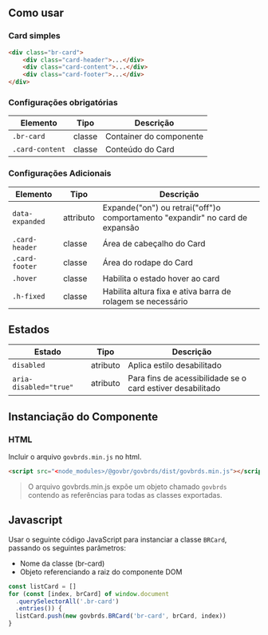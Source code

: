 [version]: # (5.1.7)

## Como usar

### Card simples

```html
<div class="br-card">
    <div class="card-header">...</div>
    <div class="card-content">...</div>
    <div class="card-footer">...</div>
</div>
```

### Configurações obrigatórias

| Elemento        | Tipo   | Descrição               |
| --------------- | ------ | ----------------------- |
| `.br-card`      | classe | Container do componente |
| `.card-content` | classe | Conteúdo do Card        |

### Configurações Adicionais

| Elemento        | Tipo      | Descrição                                                                    |
| --------------- | --------- | ---------------------------------------------------------------------------- |
| `data-expanded` | attributo | Expande("on") ou retrai("off")o comportamento "expandir" no card de expansão |
| `.card-header`  | classe    | Área de cabeçalho do Card                                                    |
| `.card-footer`  | classe    | Área do rodape do Card                                                       |
| `.hover`        | classe    | Habilita o estado hover ao card                                              |
| `.h-fixed`      | classe    | Habilita altura fixa e ativa barra de rolagem se necessário                  |

## Estados

| Estado                 | Tipo     | Descrição                                                  |
| ---------------------- | -------- | ---------------------------------------------------------- |
| `disabled`             | atributo | Aplica estilo desabilitado                                 |
| `aria-disabled="true"` | atributo | Para fins de acessibilidade se o card estiver desabilitado |

## Instanciação do Componente

### HTML

Incluir o arquivo `govbrds.min.js` no html.

```html
<script src="<node_modules>/@govbr/govbrds/dist/govbrds.min.js"></script>
```

> O arquivo govbrds.min.js expõe um objeto chamado `govbrds` contendo as referências para todas as classes exportadas.

## Javascript

Usar o seguinte código JavaScript para instanciar a classe `BRCard`, passando os seguintes parâmetros:

* Nome da classe (br-card)
* Objeto referenciando a raiz do componente DOM

```javascript
const listCard = []
for (const [index, brCard] of window.document
  .querySelectorAll('.br-card')
  .entries()) {
  listCard.push(new govbrds.BRCard('br-card', brCard, index))
}
```
